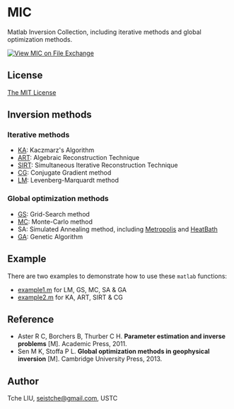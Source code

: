 # MIC

Matlab Inversion Collection, including iterative methods and global optimization methods.

[![View MIC on File Exchange](https://www.mathworks.com/matlabcentral/images/matlab-file-exchange.svg)](https://ww2.mathworks.cn/matlabcentral/fileexchange/78390-mic)

## License

[The MIT License](https://tchel.mit-license.org)

## Inversion methods

### Iterative methods
- [KA](Kaczmarz.m): Kaczmarz's Algorithm
- [ART](ART.m): Algebraic Reconstruction Technique
- [SIRT](SIRT.m): Simultaneous Iterative Reconstruction Technique
- [CG](ConjugateGradient.m): Conjugate Gradient method
- [LM](LevenbergMarquardt.m): Levenberg-Marquardt method
### Global optimization methods

- [GS](HighorderGridsearch.m): Grid-Search method
- [MC](MentoCarlo.m): Monte-Carlo method
- SA: Simulated Annealing method, including [Metropolis](Metropolis.m) and [HeatBath](HeatBath.m)
- [GA](StandardGeneticAlgorithm.m): Genetic Algorithm

## Example

There are two examples to demonstrate how to use these `matlab` functions:

- [example1.m](example1.m) for LM, GS, MC, SA & GA
- [example2.m](example2.m) for KA, ART, SIRT & CG

## Reference

- Aster R C, Borchers B, Thurber C H. **Parameter estimation and inverse problems** [M]. Academic Press, 2011.
- Sen M K, Stoffa P L. **Global optimization methods in geophysical inversion** [M]. Cambridge University Press, 2013.

## Author

Tche LIU, seistche@gmail.com, USTC
